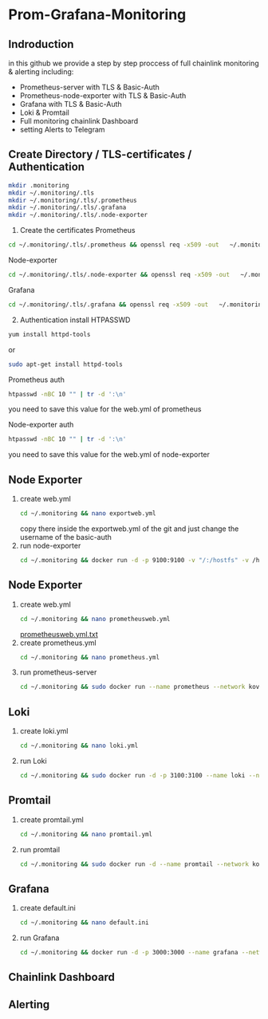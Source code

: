 # Prom-Grafana-Monitoring
## Indroduction
in this github we provide a step by step proccess of full chainlink monitoring & alerting including:
- Prometheus-server with TLS & Basic-Auth
- Prometheus-node-exporter with TLS & Basic-Auth
- Grafana with TLS & Basic-Auth
- Loki & Promtail
- Full monitoring chainlink Dashboard
- setting Alerts to Telegram 
## Create Directory / TLS-certificates / Authentication
```bash
mkdir .monitoring
mkdir ~/.monitoring/.tls
mkdir ~/.monitoring/.tls/.prometheus
mkdir ~/.monitoring/.tls/.grafana
mkdir ~/.monitoring/.tls/.node-exporter
```
1) Create the certificates
Prometheus
```bash
cd ~/.monitoring/.tls/.prometheus && openssl req -x509 -out   ~/.monitoring/.tls/.prometheus/prometheus.crt  -keyout  ~/.monitoring/.tls/.prometheus/prometheus.key -newkey rsa:2048 -nodes -sha256 -days 365 -subj '/CN=localhost' -extensions EXT -config <( printf "[dn]\nCN=localhost\n[req]\ndistinguished_name = dn\n[EXT]\nsubjectAltName=DNS:localhost\nkeyUsage=digitalSignature\nextendedKeyUsage=serverAuth")
```
Node-exporter
```bash
cd ~/.monitoring/.tls/.node-exporter && openssl req -x509 -out   ~/.monitoring/.tls/.node-exporter/node-exporter.crt  -keyout  ~/.monitoring/.tls/.node-exporter/node-exporter.key -newkey rsa:2048 -nodes -sha256 -days 365 -subj '/CN=localhost' -extensions EXT -config <( printf "[dn]\nCN=localhost\n[req]\ndistinguished_name = dn\n[EXT]\nsubjectAltName=DNS:localhost\nkeyUsage=digitalSignature\nextendedKeyUsage=serverAuth")
```
Grafana
```bash
cd ~/.monitoring/.tls/.grafana && openssl req -x509 -out   ~/.monitoring/.tls/.grafana/grafana.crt  -keyout  ~/.monitoring/.tls/.grafana/grafana.key -newkey rsa:2048 -nodes -sha256 -days 365 -subj '/CN=localhost' -extensions EXT -config <( printf "[dn]\nCN=localhost\n[req]\ndistinguished_name = dn\n[EXT]\nsubjectAltName=DNS:localhost\nkeyUsage=digitalSignature\nextendedKeyUsage=serverAuth")
```
2) Authentication
  install HTPASSWD
  ```bash
  yum install httpd-tools
  ```
  or
  ```bash
  sudo apt-get install httpd-tools
  ```
  Prometheus auth
  ```bash
  htpasswd -nBC 10 "" | tr -d ':\n'
  ```
  you need to save this value for the web.yml of prometheus
  
  Node-exporter auth
  ```bash
  htpasswd -nBC 10 "" | tr -d ':\n'
  ```
  you need to save this value for the web.yml of node-exporter
## Node Exporter
1) create web.yml
    ```bash
    cd ~/.monitoring && nano exportweb.yml
    ```
    copy there inside the exportweb.yml of the git and just change the username of the basic-auth
 2) run node-exporter
    ```bash
    cd ~/.monitoring && docker run -d -p 9100:9100 -v "/:/hostfs" -v /home/<USER>/.monitoring/exporterweb.yml:/hostfs/web.yml -v /home/<USER>/.monitoring/.tls/node-exporter.key:/tls/node-exporter.key -v /home/<USER>/.monitoring/.tls/node-exporter.crt:/tls/node-exporter.crt --restart=unless-stopped --net="kovan" prom/node-exporter --path.rootfs=/hostfs --web.config=/hostfs/web.yml
    ```
 ## Node Exporter
 1) create web.yml
    ```bash
    cd ~/.monitoring && nano prometheusweb.yml
    ```
    [prometheusweb.yml.txt](https://github.com/Linkriver/Prom-Grafana-Monitoring/files/6243447/prometheusweb.yml.txt)
 2) create prometheus.yml
    ```bash
    cd ~/.monitoring && nano prometheus.yml
    ``` 
 3) run prometheus-server
    ```bash
    cd ~/.monitoring && sudo docker run --name prometheus --network kovan --restart=unless-stopped -d -p 9090:9090 -v /home/<USER>/.monitoring/prometheus.yml:/etc/prometheus/prometheus.yml -v /home/<USER>/.monitoring/.tls/prometheus.key:/tls/prometheus.key -v /home/<USER>/.monitoring/.tls/prometheus.crt:/tls/prometheus.crt -v /home/<USER>/.monitoring/prometheusweb.yml:/etc/prometheus/web.yml prom/prometheus --config.file=/etc/prometheus/prometheus.yml --web.config.file=/etc/prometheus/web.yml
    ```
 ## Loki
 1) create loki.yml
    ```bash
    cd ~/.monitoring && nano loki.yml
    ```
 2) run Loki
     ```bash
    cd ~/.monitoring && sudo docker run -d -p 3100:3100 --name loki --network kovan --restart unless-stopped -v /home/<USER>/.monitoring/loki.yml:/mnt/config/loki.yml grafana/loki:2.2.0 -config.file=/mnt/config/loki.yml
    ```
 ## Promtail
 1) create promtail.yml
    ```bash
    cd ~/.monitoring && nano promtail.yml
    ```
 2) run promtail
    ```bash
    cd ~/.monitoring && sudo docker run -d --name promtail --network kovan --restart unless-stopped -v /home/<USER>/.monitoring/promtail.yml:/mnt/config/promtail.yml -v /var/log:/var/log grafana/promtail:2.2.0 -config.file=/mnt/config/promtail.yml
    ```
 ## Grafana
 1) create default.ini
    ```bash
    cd ~/.monitoring && nano default.ini
    ```
 2) run Grafana
    ```bash
    cd ~/.monitoring && docker run -d -p 3000:3000 --name grafana --network kovan --restart unless-stopped -v /home/<USER>/.monitoring/.tls/.grafana/grafana.key:/tls/grafana.key -v /home/<USER>/.monitoring/.tls/.grafana/grafana.crt:/tls/grafana.crt -v /home/<USER>/.monitoring/grafana.ini:/etc/grafana/grafana.ini -e GF_PATHS_CONFIG=/etc/grafana/grafana.ini grafana/grafana:latest
    ```
 ## Chainlink Dashboard
 ## Alerting
